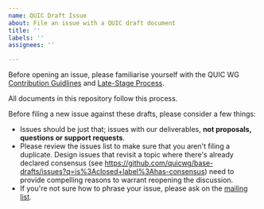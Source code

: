 ```yaml
---
name: QUIC Draft Issue
about: File an issue with a QUIC draft document
title: ''
labels: ''
assignees: ''

---
```


Before opening an issue, please familiarise yourself with the QUIC WG [Contribution Guidlines](https://github.com/quicwg/base-drafts/blob/master/CONTRIBUTING.md) and [Late-Stage Process](https://github.com/quicwg/base-drafts/blob/master/CONTRIBUTING.md#late-stage-process). 

All documents in this repository follow this process.

Before filing a new issue against these drafts, please consider a few things:

* Issues should be just that; issues with our deliverables, **not proposals, questions or support requests**.
* Please review the issues list to make sure that you aren't filing a duplicate. Design issues that revisit a topic where there's already declared consensus (see https://github.com/quicwg/base-drafts/issues?q=is%3Aclosed+label%3Ahas-consensus) need to provide compelling reasons to warrant reopening the discussion.
* If you're not sure how to phrase your issue, please ask on the [mailing list](https://www.ietf.org/mailman/listinfo/quic).
